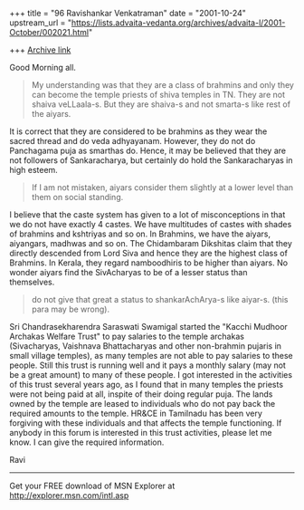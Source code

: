 +++
title = "96 Ravishankar Venkatraman"
date = "2001-10-24"
upstream_url = "https://lists.advaita-vedanta.org/archives/advaita-l/2001-October/002021.html"

+++
[Archive link](https://lists.advaita-vedanta.org/archives/advaita-l/2001-October/002021.html)

Good Morning all.


>
>My understanding was that they are a class of brahmins and  only they
>can become the temple priests of shiva temples in TN. They are not
>shaiva veLLaala-s. But they are shaiva-s and not smarta-s like rest of
>the aiyars.

It is correct that they are considered to be brahmins as they wear the
sacred thread and do veda adhyayanam. However, they do not do Panchagama
puja as smarthas do. Hence, it may be believed that they are not followers
of Sankaracharya, but certainly do hold the Sankaracharyas in high esteem.

>If I am not mistaken, aiyars consider them
>slightly at a lower level than them on social standing.


I believe that the caste system has given to a lot of misconceptions in that
we do not have exactly 4 castes. We have multitudes of castes with shades of
brahmins and kshtriyas and so on. In Brahmins, we have the aiyars,
aiyangars, madhwas and so on. The Chidambaram Dikshitas claim that they
directly descended from Lord Siva and hence they are the highest class of
Brahmins. In Kerala, they regard namboodhiris to be higher than aiyars. No
wonder aiyars find the SivAcharyas to be of a lesser status than themselves.

>do not give that great a status to shankarAchArya-s like aiyar-s. (this
>para may be wrong).
>

Sri Chandrasekharendra Saraswati Swamigal started the "Kacchi Mudhoor
Archakas Welfare Trust" to pay salaries to the temple archakas (Sivacharyas,
Vaishnava Bhattacharyas and other non-brahmin pujaris in small village
temples), as many temples are not able to pay salaries to these people.
Still this trust is running well and it pays a monthly salary (may not be a
great amount) to many of these people. I got interested in the activities of
this trust several years ago, as I found that in many temples the priests
were not being paid at all, inspite of their doing regular puja. The lands
owned by the temple are leased to individuals who do not pay back the
required amounts to the temple. HR&CE in Tamilnadu has been very forgiving
with these individuals and that affects the temple functioning. If anybody
in this forum is interested in this trust activities, please let me know. I
can give the required information.


Ravi

_________________________________________________________________
Get your FREE download of MSN Explorer at http://explorer.msn.com/intl.asp

